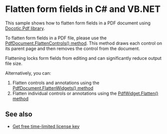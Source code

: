 # Flatten form fields in C# and VB.NET
This sample shows how to flatten form fields in a PDF document using [Docotic.Pdf library](https://bitmiracle.com/pdf-library/).

To flatten form fields in a PDF file, please use the [PdfDocument.FlattenControls() method](https://bitmiracle.com/pdf-library/api/pdfdocument-flattencontrols). This method draws each control on its parent page and then removes the control from the document.

Flattening locks form fields from editing and can significantly reduce output file size.

Alternatively, you can:
1. Flatten controls and annotations using the [PdfDocument.FlattenWidgets() method](https://bitmiracle.com/pdf-library/api/pdfdocument-flattenwidgets)
2. Flatten individual controls or annotations using the [PdfWidget.Flatten() method](https://bitmiracle.com/pdf-library/api/pdfwidget-flatten)

## See also
* [Get free time-limited license key](https://bitmiracle.com/pdf-library/download-pdf-library.aspx)